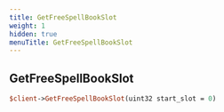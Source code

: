 ```yaml
---
title: GetFreeSpellBookSlot
weight: 1
hidden: true
menuTitle: GetFreeSpellBookSlot
---
```

## GetFreeSpellBookSlot
```perl
$client->GetFreeSpellBookSlot(uint32 start_slot = 0)
```
